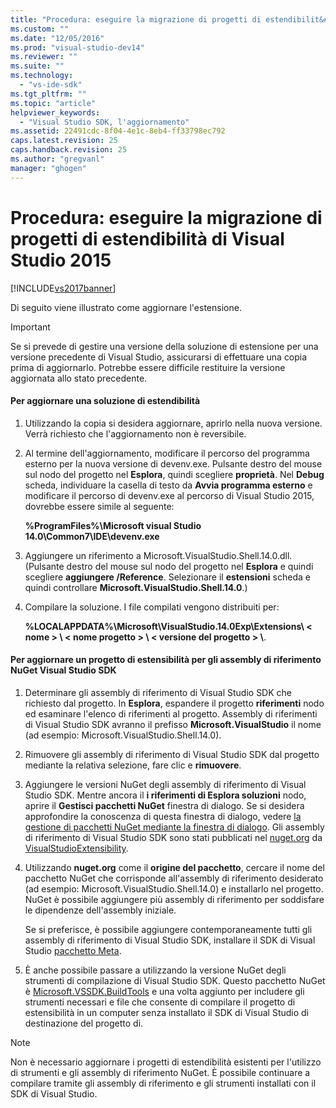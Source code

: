 ```yaml
---
title: "Procedura: eseguire la migrazione di progetti di estendibilit&#224; di Visual Studio 2015 | Microsoft Docs"
ms.custom: ""
ms.date: "12/05/2016"
ms.prod: "visual-studio-dev14"
ms.reviewer: ""
ms.suite: ""
ms.technology: 
  - "vs-ide-sdk"
ms.tgt_pltfrm: ""
ms.topic: "article"
helpviewer_keywords: 
  - "Visual Studio SDK, l'aggiornamento"
ms.assetid: 22491cdc-8f04-4e1c-8eb4-ff33798ec792
caps.latest.revision: 25
caps.handback.revision: 25
ms.author: "gregvanl"
manager: "ghogen"
---
```

# Procedura: eseguire la migrazione di progetti di estendibilit&#224; di Visual Studio 2015
[!INCLUDE[vs2017banner](../code-quality/includes/vs2017banner.md)]

Di seguito viene illustrato come aggiornare l'estensione.  
  
> [!IMPORTANT]
>  Se si prevede di gestire una versione della soluzione di estensione per una versione precedente di Visual Studio, assicurarsi di effettuare una copia prima di aggiornarlo. Potrebbe essere difficile restituire la versione aggiornata allo stato precedente.  
  
#### Per aggiornare una soluzione di estendibilità  
  
1.  Utilizzando la copia si desidera aggiornare, aprirlo nella nuova versione. Verrà richiesto che l'aggiornamento non è reversibile.  
  
2.  Al termine dell'aggiornamento, modificare il percorso del programma esterno per la nuova versione di devenv.exe. Pulsante destro del mouse sul nodo del progetto nel **Esplora**, quindi scegliere **proprietà**. Nel **Debug** scheda, individuare la casella di testo da **Avvia programma esterno** e modificare il percorso di devenv.exe al percorso di Visual Studio 2015, dovrebbe essere simile al seguente:  
  
     **%ProgramFiles%\\Microsoft visual Studio 14.0\\Common7\\IDE\\devenv.exe**  
  
3.  Aggiungere un riferimento a Microsoft.VisualStudio.Shell.14.0.dll. \(Pulsante destro del mouse sul nodo del progetto nel **Esplora** e quindi scegliere **aggiungere \/Reference**. Selezionare il **estensioni** scheda e quindi controllare **Microsoft.VisualStudio.Shell.14.0**.\)  
  
4.  Compilare la soluzione. I file compilati vengono distribuiti per:  
  
     **%LOCALAPPDATA%\\Microsoft\\VisualStudio.14.0Exp\\Extensions\\ \< nome \> \\ \< nome progetto \> \\ \< versione del progetto \> \\**.  
  
#### Per aggiornare un progetto di estensibilità per gli assembly di riferimento NuGet Visual Studio SDK  
  
1.  Determinare gli assembly di riferimento di Visual Studio SDK che richiesto dal progetto.  In **Esplora**, espandere il progetto **riferimenti** nodo ed esaminare l'elenco di riferimenti al progetto.  Assembly di riferimenti di Visual Studio SDK avranno il prefisso **Microsoft.VisualStudio** il nome \(ad esempio: Microsoft.VisualStudio.Shell.14.0\).  
  
2.  Rimuovere gli assembly di riferimento di Visual Studio SDK dal progetto mediante la relativa selezione, fare clic e **rimuovere**.  
  
3.  Aggiungere le versioni NuGet degli assembly di riferimento di Visual Studio SDK.  Mentre ancora il **i riferimenti di Esplora soluzioni** nodo, aprire il **Gestisci pacchetti NuGet** finestra di dialogo.  Se si desidera approfondire la conoscenza di questa finestra di dialogo, vedere [la gestione di pacchetti NuGet mediante la finestra di dialogo](http://docs.nuget.org/Consume/Package-Manager-Dialog). Gli assembly di riferimento di Visual Studio SDK sono stati pubblicati nel [nuget.org](http://www.nuget.org) da [VisualStudioExtensibility](http://www.nuget.org/profiles/VisualStudioExtensibility).  
  
4.  Utilizzando **nuget.org** come il **origine del pacchetto**, cercare il nome del pacchetto NuGet che corrisponde all'assembly di riferimento desiderato \(ad esempio: Microsoft.VisualStudio.Shell.14.0\) e installarlo nel progetto.  NuGet è possibile aggiungere più assembly di riferimento per soddisfare le dipendenze dell'assembly iniziale.  
  
     Se si preferisce, è possibile aggiungere contemporaneamente tutti gli assembly di riferimento di Visual Studio SDK, installare il SDK di Visual Studio [pacchetto Meta](http://www.nuget.org/packages/VSSDK_Reference_Assemblies).  
  
5.  È anche possibile passare a utilizzando la versione NuGet degli strumenti di compilazione di Visual Studio SDK. Questo pacchetto NuGet è [Microsoft.VSSDK.BuildTools](http://www.nuget.org/packages/Microsoft.VSSDK.BuildTools) e una volta aggiunto per includere gli strumenti necessari e file che consente di compilare il progetto di estensibilità in un computer senza installato il SDK di Visual Studio di destinazione del progetto di.  
  
> [!NOTE]
>  Non è necessario aggiornare i progetti di estendibilità esistenti per l'utilizzo di strumenti e gli assembly di riferimento NuGet.  È possibile continuare a compilare tramite gli assembly di riferimento e gli strumenti installati con il SDK di Visual Studio.